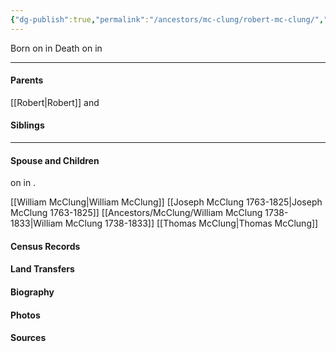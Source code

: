 ```yaml
---
{"dg-publish":true,"permalink":"/ancestors/mc-clung/robert-mc-clung/","tags":["Rpbert-McClung"]}
---
```


Born on  <!-- link to date --> in <!-- link to place -->
Death on <!-- link to date --> in <!-- link to place -->

---
#### Parents

[[Robert\|Robert]] and <!-- Link to mother-->
#### Siblings
<!-- Link to sibling -->

---
#### Spouse and Children
<!-- Link to spouse --> on <!-- link to date --> in <!-- link to place -->.
[[William McClung\|William McClung]]
[[Joseph McClung 1763-1825\|Joseph McClung 1763-1825]]
[[Ancestors/McClung/William McClung 1738-1833\|William McClung 1738-1833]]
[[Thomas McClung\|Thomas McClung]]
#### Census Records

#### Land Transfers

#### Biography

#### Photos

#### Sources

